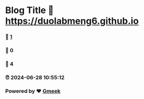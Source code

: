 # Blog Title :link: https://duolabmeng6.github.io 
### :page_facing_up: [1](https://duolabmeng6.github.io/tag.html) 
### :speech_balloon: 0 
### :hibiscus: 4 
### :alarm_clock: 2024-06-28 10:55:12 
### Powered by :heart: [Gmeek](https://github.com/Meekdai/Gmeek)
